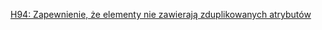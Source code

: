 [H94: Zapewnienie, że elementy nie zawierają zduplikowanych atrybutów](https://www.w3.org/WAI/WCAG22/Techniques/html/H94)